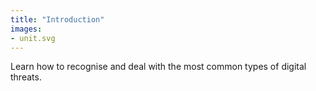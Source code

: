 ```yaml
---
title: "Introduction"
images:
- unit.svg
---
```

Learn how to recognise and deal with the most common types of digital threats.
